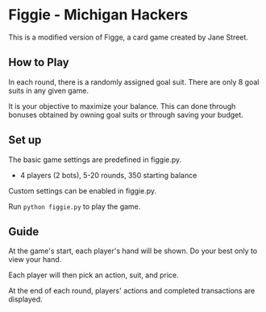 ﻿# Figgie - Michigan Hackers

This is a modified version of Figge, a card game created by Jane Street.


## How to Play

In each round, there is a randomly assigned goal suit. There are only 8 goal suits in any given game.

It is your objective to maximize your balance. This can done through bonuses obtained by owning goal suits or through saving your budget.


## Set up

The basic game settings are predefined in figgie.py.
- 4 players (2 bots), 5-20 rounds, 350 starting balance

Custom settings can be enabled in figgie.py.

Run ```python figgie.py``` to play the game.


## Guide

At the game's start, each player's hand will be shown.
Do your best only to view your hand. 

Each player will then pick an action, suit, and price.

At the end of each round, players' actions and completed transactions are displayed.
